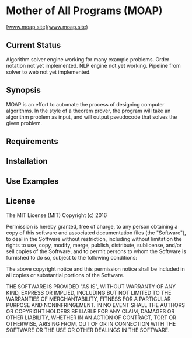 # Mother of All Programs (MOAP)

[www.moap.site](www.moap.site)

## Current Status
Algorithm solver engine working for many example problems. Order notation not yet implemented. NLP engine not yet working. Pipeline from solver to web not yet implemented.

## Synopsis
MOAP is an effort to automate the process of designing computer algorithms. In the style of a theorem prover, the program will take an algorithm problem as input, and will output pseudocode that solves the given problem.

## Requirements


## Installation


## Use Examples


## License
The MIT License (MIT)
Copyright (c) 2016

Permission is hereby granted, free of charge, to any person obtaining a copy of this software and associated documentation files (the "Software"), to deal in the Software without restriction, including without limitation the rights to use, copy, modify, merge, publish, distribute, sublicense, and/or sell copies of the Software, and to permit persons to whom the Software is furnished to do so, subject to the following conditions:

The above copyright notice and this permission notice shall be included in all copies or substantial portions of the Software.

THE SOFTWARE IS PROVIDED "AS IS", WITHOUT WARRANTY OF ANY KIND, EXPRESS OR IMPLIED, INCLUDING BUT NOT LIMITED TO THE WARRANTIES OF MERCHANTABILITY, FITNESS FOR A PARTICULAR PURPOSE AND NONINFRINGEMENT. IN NO EVENT SHALL THE AUTHORS OR COPYRIGHT HOLDERS BE LIABLE FOR ANY CLAIM, DAMAGES OR OTHER LIABILITY, WHETHER IN AN ACTION OF CONTRACT, TORT OR OTHERWISE, ARISING FROM, OUT OF OR IN CONNECTION WITH THE SOFTWARE OR THE USE OR OTHER DEALINGS IN THE SOFTWARE.
